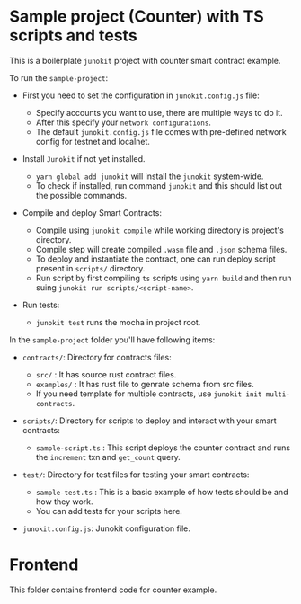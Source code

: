 # Sample project (Counter) with TS scripts and tests

This is a boilerplate `junokit` project with counter smart contract example.

To run the `sample-project`:

- First you need to set the configuration in `junokit.config.js` file:

  - Specify accounts you want to use, there are multiple ways to do it.
  - After this specify your `network configurations`.
  - The default `junokit.config.js` file comes with pre-defined network config for testnet and localnet.

- Install `Junokit` if not yet installed.

  - `yarn global add junokit` will install the `junokit` system-wide.
  - To check if installed, run command `junokit` and this should list out the possible commands.

- Compile and deploy Smart Contracts:

  - Compile using `junokit compile` while working directory is project's directory.
  - Compile step will create compiled `.wasm` file and `.json` schema files.
  - To deploy and instantiate the contract, one can run deploy script present in `scripts/` directory.
  - Run script by first compiling `ts` scripts using `yarn build` and then run suing `junokit run scripts/<script-name>`.

- Run tests:

  - `junokit test` runs the mocha in project root.

In the `sample-project` folder you'll have following items:

- `contracts/`: Directory for contracts files:

  - `src/` : It has source rust contract files.
  - `examples/` : It has rust file to genrate schema from src files.
  - If you need template for multiple contracts, use `junokit init multi-contracts`.

- `scripts/`: Directory for scripts to deploy and interact with your smart contracts:

  - `sample-script.ts` : This script deploys the counter contract and runs the `increment` txn and `get_count` query.

- `test/`: Directory for test files for testing your smart contracts:

  - `sample-test.ts` : This is a basic example of how tests should be and how they work.
  - You can add tests for your scripts here.

- `junokit.config.js`: Junokit configuration file.

# Frontend

This folder contains frontend code for counter example.

